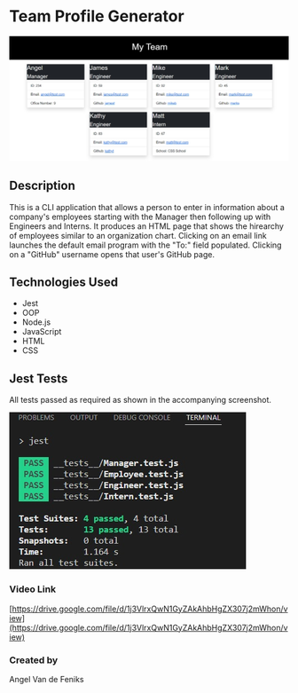 # Team Profile Generator
![](./assets/images/TeamProfile.jpg) 

## Description
This is a CLI application that allows a person to enter in information about a company's employees starting with the Manager then following up with Engineers and Interns. It produces an HTML page that shows the hirearchy of employees similar to an organization chart. Clicking on an email link launches the default email program with the "To:" field populated. Clicking on a "GitHub" username opens that user's GitHub page.

## Technologies Used
* Jest
* OOP
* Node.js
* JavaScript
* HTML
* CSS

## Jest Tests
All tests passed as required as shown in the accompanying screenshot.

![](./assets/images/TestsPassed.jpg)

### Video Link
[https://drive.google.com/file/d/1j3VlrxQwN1GyZAkAhbHgZX307j2mWhon/view](https://drive.google.com/file/d/1j3VlrxQwN1GyZAkAhbHgZX307j2mWhon/view)

### Created by
Angel Van de Feniks
